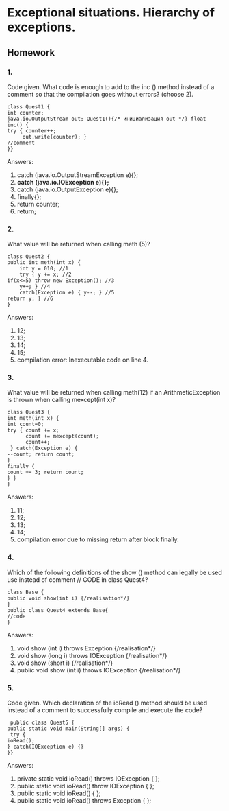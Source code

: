 # Exceptional situations. Hierarchy of exceptions.

## Homework

### 1.

Code given. What code is enough to add to the inc () method instead of a comment
so that the compilation goes without errors? (choose 2).
```
class Quest1 {
int counter;
java.io.OutputStream out; Quest1(){/* инициализация out */} float inc() {
try { counter++;
     out.write(counter); }
//comment
}}
```
Answers:
1) catch (java.io.OutputStreamException e){}; 
2) **catch (java.io.IOException e){};**
3) catch (java.io.OutputException e){};
4) finally{};
5) return counter;
6) return;

### 2.

What value will be returned when calling meth (5)?
```
class Quest2 {
public int meth(int x) {
    int y = 010; //1
    try { y += x; //2
if(x<=5) throw new Exception(); //3
    y++; } //4 
    catch(Exception e) { y--; } //5
return y; } //6
}
```
Answers:
1) 12;
2) 13;
3) 14;
4) 15;
5) compilation error: Inexecutable code on line 4.

### 3.

What value will be returned when calling meth(12) if an ArithmeticException is thrown when calling mexcept(int x)?
```
class Quest3 {
int meth(int x) {
int count=0;
try { count += x;
      count += mexcept(count);
      count++;
 } catch(Exception e) {
--count; return count;
}
finally {
count += 3; return count;
} }
}
```
Answers:
1) 11;
2) 12;
3) 13;
4) 14;
5) compilation error due to missing return after block finally.

### 4.

Which of the following definitions of the show () method can legally be used
use instead of comment // CODE in class Quest4?
```
class Base {
public void show(int i) {/realisation*/}
}
public class Quest4 extends Base{
//code
}
```
Answers:
1) void show (int i) throws Exception {/realisation*/}
2) void show (long i) throws IOException {/realisation*/}
3) void show (short i) {/realisation*/}
4) public void show (int i) throws IOException {/realisation*/}

### 5.

Code given. Which declaration of the ioRead () method should be used instead of a comment
to successfully compile and execute the code?
```
 public class Quest5 {
public static void main(String[] args) {
 try {
ioRead();
} catch(IOException e) {}
}}
```
Answers:
1) private static void ioRead() throws IOException { };
2) public static void ioRead() throw IOException { };
3) public static void ioRead() { };
4) public static void ioRead() throws Exception { };